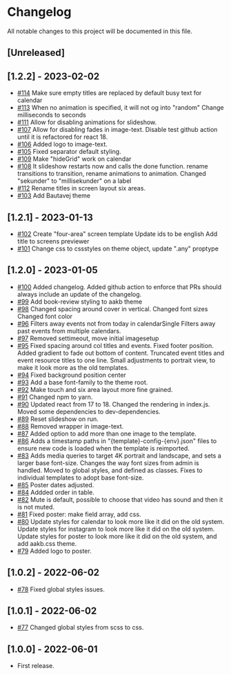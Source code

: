 # Changelog

All notable changes to this project will be documented in this file.

## [Unreleased]

## [1.2.2] - 2023-02-02

- [#114](https://github.com/os2display/display-templates/pull/114)
Make sure empty titles are replaced by default busy text for calendar
- [#113](https://github.com/os2display/display-templates/pull/113)
When no animation is specified, it will not og into "random"
Change milliseconds to seconds
- [#111](https://github.com/os2display/display-templates/pull/111)
Allow for disabling animations for slideshow.
- [#107](https://github.com/os2display/display-templates/pull/107)
Allow for disabling fades in image-text.
Disable test github action until it is refactored for react 18.
- [#106](https://github.com/os2display/display-templates/pull/106)
Added logo to image-text.
- [#105](https://github.com/os2display/display-templates/pull/105)
Fixed separator default styling.
- [#109](https://github.com/os2display/display-templates/pull/109)
Make "hideGrid" work on calendar
- [#108](https://github.com/os2display/display-templates/pull/110)
It slideshow restarts now and calls the done function. 
rename transitions to transition, rename animations to animation.
Changed "sekunder" to "millisekunder" on a label
- [#112](https://github.com/os2display/display-templates/pull/112)
Rename titles in screen layout six areas.
- [#103](https://github.com/os2display/display-templates/pull/103)
  Add Bautavej theme

## [1.2.1] - 2023-01-13

- [#102](https://github.com/os2display/display-templates/pull/102)
Create "four-area" screen template
Update ids to be english
Add title to screens previewer
- [#101](https://github.com/os2display/display-templates/pull/101)
Change css to cssstyles on theme object, update ".any" proptype

## [1.2.0] - 2023-01-05

- [#100](https://github.com/os2display/display-templates/pull/100)
Added changelog.
Added github action to enforce that PRs should always include an update of the changelog.
- [#99](https://github.com/os2display/display-templates/pull/99)
Add book-review styling to aakb theme
- [#98](https://github.com/os2display/display-templates/pull/98)
Changed spacing around cover in vertical.
Changed font sizes
Changed font color
- [#96](https://github.com/os2display/display-templates/pull/96)
Filters away events not from today in calendarSingle
Filters away past events from multiple calendars.
- [#97](https://github.com/os2display/display-templates/pull/97)
Removed settimeout, move initial imagesetup
- [#95](https://github.com/os2display/display-templates/pull/95)
Fixed spacing around col titles and events.
Fixed footer position.
Added gradient to fade out bottom of content.
Truncated event titles and event resource titles to one line.
Small adjustments to portrait view, to make it look more as the old templates.
- [#94](https://github.com/os2display/display-templates/pull/94)
Fixed background position center
- [#93](https://github.com/os2display/display-templates/pull/93)
Add a base font-family to the theme root.
- [#92](https://github.com/os2display/display-templates/pull/92)
Make touch and six area layout more fine grained.
- [#91](https://github.com/os2display/display-templates/pull/91)
Changed npm to yarn.
- [#90](https://github.com/os2display/display-templates/pull/90)
Updated react from 17 to 18.
Changed the rendering in index.js.
Moved some dependencies to dev-dependencies.
- [#89](https://github.com/os2display/display-templates/pull/89)
Reset slideshow on run.
- [#88](https://github.com/os2display/display-templates/pull/88)
Removed wrapper in image-text.
- [#87](https://github.com/os2display/display-templates/pull/87)
Added option to add more than one image to the template.
- [#86](https://github.com/os2display/display-templates/pull/86)
Adds a timestamp paths in "{template}-config-{env}.json" files to ensure new code is loaded when the template is
reimported.
- [#83](https://github.com/os2display/display-templates/pull/83)
Adds media queries to target 4K portrait and landscape, and sets a larger base font-size.
Changes the way font sizes from admin is handled. Moved to global styles, and defined as classes.
Fixes to individual templates to adopt base font-size.
- [#85](https://github.com/os2display/display-templates/pull/85)
Poster dates adjusted.
- [#84](https://github.com/os2display/display-templates/pull/84)
Addded order in table.
- [#82](https://github.com/os2display/display-templates/pull/82)
Mute is default, possible to choose that video has sound and then it is not muted.
- [#81](https://github.com/os2display/display-templates/pull/81)
Fixed poster: make field array, add css.
- [#80](https://github.com/os2display/display-templates/pull/80)
Update styles for calendar to look more like it did on the old system.
Update styles for instagram to look more like it did on the old system.
Update styles for poster to look more like it did on the old system, and add aakb.css theme.
- [#79](https://github.com/os2display/display-templates/pull/79)
Added logo to poster.

## [1.0.2] - 2022-06-02

- [#78](https://github.com/os2display/display-templates/pull/78)
Fixed global styles issues.

## [1.0.1] - 2022-06-02

- [#77](https://github.com/os2display/display-templates/pull/77)
Changed global styles from scss to css.

## [1.0.0] - 2022-06-01

- First release.
